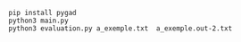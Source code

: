 ```sudo apt install python3-pip
pip install pygad
python3 main.py
python3 evaluation.py a_exemple.txt  a_exemple.out-2.txt
```
